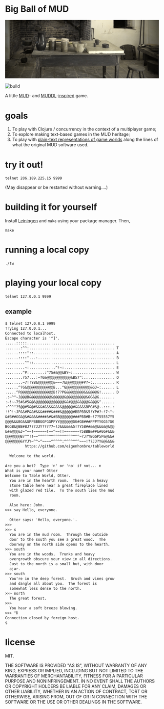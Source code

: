 # Big Ball of MUD

<img src="tw.jpg" width="600">

![build](https://github.com/eigenhombre/tableworld/actions/workflows/build.yml/badge.svg)

A little [MUD](https://en.wikipedia.org/wiki/Multi-user_dungeon)- and
[MUDDL](https://github.com/PDP-10/MUD1)-[inspired](https://if50.substack.com/p/1980-mud)
game.

# goals

1. To play with Clojure / concurrency in the context of a multiplayer game;
2. To explore making text-based games in the MUD heritage;
3. To play with [plain-text representations of game worlds](https://github.com/eigenhombre/tableworld/blob/master/resources/world.yml)
   along the lines of what the original MUD software used.

# try it out!

    telnet 206.189.225.15 9999

(May disappear or be restarted without warning....)

# building it for yourself

Install [Leiningen](https://leiningen.org/) and `make` using your
package manager.  Then,

    make

# running a local copy

    ./tw

# playing your local copy

    telnet 127.0.0.1 9999

## example

    $ telnet 127.0.0.1 9999
    Trying 127.0.0.1...
    Connected to localhost.
    Escape character is '^]'.
    .....:::::........................................
    .......:^^:....................................... T
    ......::::^::..................................... A
    ......::::^...:................................... B
    .........^^::..................................... L
    .........~:............^!~:....................... E
    ........^P:.......:^75#&@@&BY~:................... W
    ........?57...:~?G&@@@@@@@@@@@&B57^:.............. O
    ........~7!!YB&@@@@@@@&~~~7&@@@@@@@#P?~:.......... R
    ......^?G&@@@@@@@@@@@@B...^G@@@@@@@@@@@&GJ~:...... L
    .....^P@@@@@@@@@@@@@@@B!7?PG&@@@@@@@&&&@@@G!...... D
    .:~^^~J@@@B&@@@@@@@@@&@@@@@&@@@@@@@@@&GG&@G.......
    :~!~~75#&#5&@&@@@@@@@@@@@@@&&#@@@&&@@@&&@@&^......
    :^^^^?5@@#5&@#&&&#&&&&&&&&@@@@@#&&&&&BPG#&@~.:::.:
    !!^!~JP&&#P&&#&&&####&###&@@@@@#BBPBB&5!YP#?~!7~^~
    &#B##GG&@&#&&&&####&#&#BB@@@@@@###PBB#B~!7?55557Y5
    @@@&&&BG&&GPPBBBGGPGGPPYY@@@@@@GG#GB###PPPYYGG5?GG
    BGGB&@BB#BJ7??JJY????7~!J&&&&&&5!?Y5B##&&@&&&&@&@@
    &#&@@@&J~^~~!~~~~~~!~~^~~!!~~~~~~~?5BBB&##&#GG#&&&
    @@@@@@@B7^^!!~~^^^^^^^^^^^^^^^^^^^~?J?YBGGP5P&@&&#
    @@@@@@@&YYJY~^^~^~~~~^^^^^:^^^^^^^~~~!??JJ?Y&@&&&&
             https://github.com/eigenhombre/tableworld

      Welcome to the world.

    Are you a bot?  Type 'n' or 'no' if not... n
    What is your name? Otter
    Welcome to Table World, Otter.
      You are in the hearth room.  There is a heavy
      stone table here near a great fireplace lined
      with glazed red tile.  To the south lies the mud
      room.

      Also here: John.
    >>> say Hello, everyone.

      Otter says: 'Hello, everyone.'.
    >>>
    >>> s
      You are in the mud room.  Through the outside
      door to the south you see a great wood.  The
      doorway on the north side opens to the hearth.
    >>> south
      You are in the woods.  Trunks and heavy
      overgrowth obscure your view in all directions.
      Just to the north is a small hut, with door
      ajar.
    >>> south
      You're in the deep forest.  Brush and vines grow
      and dangle all about you.  The forest is
      somewhat less dense to the north.
    >>> north
      The great forest.
    >>>
      You hear a soft breeze blowing.
    >>> ^D
    Connection closed by foreign host.
    $

# license

MIT.

THE SOFTWARE IS PROVIDED "AS IS", WITHOUT WARRANTY OF ANY KIND, EXPRESS OR
IMPLIED, INCLUDING BUT NOT LIMITED TO THE WARRANTIES OF MERCHANTABILITY,
FITNESS FOR A PARTICULAR PURPOSE AND NONINFRINGEMENT. IN NO EVENT SHALL THE
AUTHORS OR COPYRIGHT HOLDERS BE LIABLE FOR ANY CLAIM, DAMAGES OR OTHER
LIABILITY, WHETHER IN AN ACTION OF CONTRACT, TORT OR OTHERWISE, ARISING FROM,
OUT OF OR IN CONNECTION WITH THE SOFTWARE OR THE USE OR OTHER DEALINGS IN THE
SOFTWARE.
